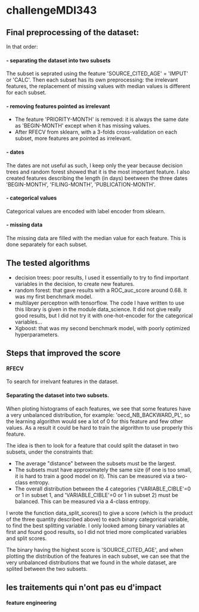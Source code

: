 # challengeMDI343

## Final preprocessing of the dataset:

In that order:

#### - separating the dataset into two subsets

The subset is seprated using the feature 'SOURCE_CITED_AGE' = 'IMPUT' or 'CALC'.
Then each subset has its own preprocessing: the irrelevant features, the replacement of missing values with median values is different for each subset.


#### - removing features pointed as irrelevant
- The feature 'PRIORITY-MONTH' is removed: it is always the same date as 'BEGIN-MONTH' except when it has missing values.
- After RFECV from sklearn, with a 3-folds cross-validation on each subset, more features are pointed as irrelevant.

#### - dates
The dates are not useful as such, I keep only the year because decision trees and random forest showed that it is the most important feature.
I also created features describing the length (in days) beetween the three dates 'BEGIN-MONTH', 'FILING-MONTH', 'PUBLICATION-MONTH'.

#### - categorical values
Categorical values are encoded with label encoder from sklearn.

#### - missing data
The missing data are filled with the median value for each feature. This is done separately for each subset.


## The tested algorithms

- decision trees: poor results, I used it essentially to try to find important variables in the decision, to create new features.
- random forest: that gave results with a ROC_auc_score around 0.68. It was my first benchmark model.
- multilayer perceptron with tensorflow. The code I have written to use this library is given in the module data_science. It did not give really good results, 
but I did not try it with one-hot-encoder for the categorical variables...  
- Xgboost: that was my second benchmark model, with poorly optimized hyperparameters.


## Steps that improved the score

#### RFECV

To search for irrelvant features in the dataset.

#### Separating the dataset into two subsets.
When ploting histograms of each features, we see that some features have a very unbalanced distribution, for example: 'oecd_NB_BACKWARD_PL', 
so the learning algorithm would see a lot of 0 for this feature and few other values. As a result it could be hard to train the algorithm to
use properly this feature. 

The idea is then to look for a feature that could split the dataset in two subsets, under the constraints that:
- The average "distance" between the subsets must be the largest.
- The subsets must have approximately the same size (if one is too small, it is hard to train a good model on it). This can be measured via a two-class
entropy. 
- The overall distribution between the 4 categories ('VARIABLE_CIBLE'=0 or 1 in subset 1, and  'VARIABLE_CIBLE'=0 or 1 in subset 2) must be balanced.
This can be measured via a 4-class entropy.

I wrote the function data_split_scores() to give a score (which is the product of the three quantity described above) to each binary categorical variable,
to find the best splitting variable. I only looked among binary variables at first and found good results, so I did not tried more complicated variables and split
scores.

The binary having the highest score is 'SOURCE_CITED_AGE', and when plotting the distribution of the features in each subset, we can see that the very unbalanced 
distributions that we found in the whole dataset, are splited between the two subsets.

## les traitements qui n'ont pas eu d'impact

#### feature engineering 

